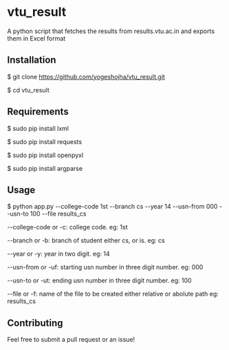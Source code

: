 # vtu_result
A python script that fetches the results from results.vtu.ac.in and exports them in Excel format

## Installation
$ git clone https://github.com/yogeshojha/vtu_result.git

$ cd vtu_result
## Requirements
$ sudo pip install lxml

$ sudo pip install requests

$ sudo pip install openpyxl

$ sudo pip install argparse



## Usage
$ python app.py --college-code 1st --branch cs --year 14 --usn-from 000 --usn-to 100 --file results_cs


--college-code or -c: college code. eg: 1st

--branch or -b: branch of student either cs, or is. eg: cs

--year or -y: year in two digit. eg: 14

--usn-from or -uf: starting usn number in three digit number. eg: 000

--usn-to or -ut: ending usn number in three digit number. eg: 100

--file or -f: name of the file to be created either relative or abolute path eg: results_cs

## Contributing
Feel free to submit a pull request or an issue!
